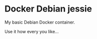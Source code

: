 Docker Debian jessie
====================

My basic Debian Docker container.

Use it how every you like...

